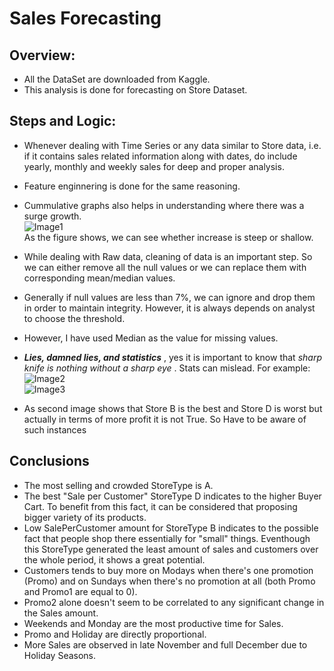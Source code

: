 # Sales Forecasting
## Overview:
* All the DataSet are downloaded from Kaggle.
* This analysis is done for forecasting on Store Dataset.

## Steps and Logic:
* Whenever dealing with Time Series or any data similar to Store data, i.e. if it contains sales related information along with dates, do include yearly, monthly and weekly sales for deep and proper analysis.
* Feature enginnering is done for the same reasoning.
* Cummulative graphs also helps in understanding where there was a surge growth.  
 ![Image1](https://github.com/VasuVaishnav/Sales-Forecasting/blob/master/image1.png)  
As the figure shows, we can see whether increase is steep or shallow.
* While dealing with Raw data, cleaning of data is an important step. So we can either remove all the null values or we can replace them with corresponding mean/median values.
* Generally if null values are less than 7%, we can ignore and drop them in order to maintain integrity. However, it is always depends on analyst to choose the threshold.
* However, I have used Median as the value for missing values.
* **_Lies, damned lies, and statistics_** , yes it is important to know that _sharp knife is nothing without a sharp eye_ . Stats can mislead. For example:  
![Image2](https://github.com/VasuVaishnav/Sales-Forecasting/blob/master/image2.png)  
![Image3](https://github.com/VasuVaishnav/Sales-Forecasting/blob/master/image3.png)  

* As second image shows that Store B is the best and Store D is worst but actually in terms of more profit it is not True. So Have to be aware of such instances

## Conclusions
* The most selling and crowded StoreType is A.
* The best "Sale per Customer" StoreType D indicates to the higher Buyer Cart. To benefit from this fact, it can be considered that proposing bigger variety of its products.
* Low SalePerCustomer amount for StoreType B indicates to the possible fact that people shop there essentially for "small" things. Eventhough this StoreType generated the least amount of sales and customers over the whole period, it shows a great potential.
* Customers tends to buy more on Modays when there's one promotion (Promo) and on Sundays when there's no promotion at all (both Promo and Promo1 are equal to 0).
* Promo2 alone doesn't seem to be correlated to any significant change in the Sales amount.
* Weekends and Monday are the most productive time for Sales.
* Promo and Holiday are directly proportional.
* More Sales are observed in late November and full December due to Holiday Seasons.
